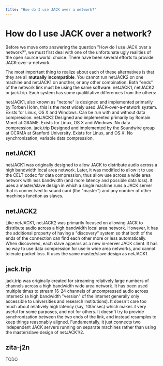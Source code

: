 ```yaml
---
title: "How do I use JACK over a network?"
---
```


# How do I use JACK over a network?

Before we move onto answering the question "How do I use JACK over a
network?", we must first deal with one of the unfortunate ugly realities
of the open source world: choice. There have been several efforts to
provide JACK-over-a-network.

The most important thing to realize about each of these alternatives is
that they are all **mutually incompatible**. You cannot run netJACK2 on
one machine and netJACK1 on another, or any other combination. Both
"ends" of the network link must be using the same software: netJACK1,
netJACK2 or jack.trip. Each system has some qualititative differences
from the others:

netJACK1, also known as "netone" is designed and implemented primarily by
Torben Hohn, this is the most widely used JACK-over-a-network system. Exists
for Linux, OS X and Windows. Can be run with and without data compression.
netJACK2     Designed and implemented primarily by Romain Moret at GRAME.
Exists for Linux, OS X and Windows. No data compression. jack.trip
Designed and implemented by the Soundwire group at CCRMA at Stanford
University. Exists for Linux, and OS X. No synchronization, variable data
compression.

## netJACK1

netJACK1 was originally designed to allow JACK to distribute audio
across a high bandwidth local area network. Later, it was modified to
allow it to use the CELT codec for data compression, thus allow use
across a wide area network with less bandwidth (and more latency and
possible data loss). It uses a master/slave design in which a single
machine runs a JACK server that is connectved to sound card (the
"master") and any number of other machines function as slaves.

## netJACK2

Like netJACK1, netJACK2 was primarily focused on allowing JACK to
distribute audio across a high bandwidth local area network. However, it
has the additional property of having a "discovery" system so that both
of the ends of the connection can find each other more or less
automatically. When discovered, each slave appears as a new in-server
JACK client. It has no way to use data compression for use in wide area
networks, and cannot tolerate packet loss. It uses the same master/slave
design as netJACK1.

## jack.trip

jack.trip was originally created for streaming relatively large numbers
of channels across a high bandwidth wide area network. It has been used
multiple times to stream 16-24 channels of uncompressed audio across
Internet2 (a high bandwidth "version" of the internet generally only
accessible to universities and research institutions). It doesn't care
too much about relatively high latency (say, 100msec) which makes it
very useful for some purposes, and not for others. It doesn't try to
provide synchronization between the two ends of the link, and instead
resamples to keep things reasonably aligned.  Fundamentally, it just
connects two independent JACK servers running on separate machines
rather than using the master/slave design of netJACK1/2.

## zita-j2n

TODO
